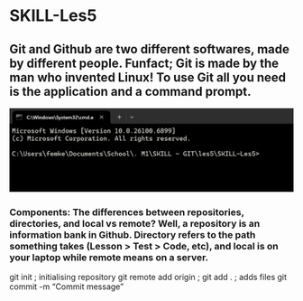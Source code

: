 # SKILL-Les5
## Git and Github are two different softwares, made by different people. Funfact; Git is made by the man who invented Linux! To use Git all you need is the application and a command prompt. 

![My CMD prompt](image.png)

### Components: The differences between repositories, directories, and local vs remote? Well, a repository is an information bank in Github. Directory refers to the path something takes (Lesson > Test > Code, etc), and local is on your laptop while remote means on a server.

git init ; initialising repository
git remote add origin ;
git add . ; adds files
git commit -m “Commit message”